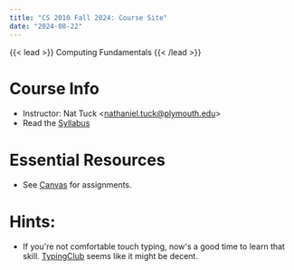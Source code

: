 ```yaml
---
title: "CS 2010 Fall 2024: Course Site"
date: "2024-08-22"
---
```


{{< lead >}}
Computing Fundamentals
{{< /lead >}}

# Course Info

 - Instructor: Nat Tuck \<<nathaniel.tuck@plymouth.edu>\>
 - Read the [Syllabus](./syllabus)

# Essential Resources

 - See [Canvas](https://mycourses.plymouth.edu/courses/19457) for assignments.

# Hints:

 - If you're not comfortable touch typing, now's a good time to learn that skill.
   [TypingClub](https://www.typingclub.com/) seems like it might be decent.
